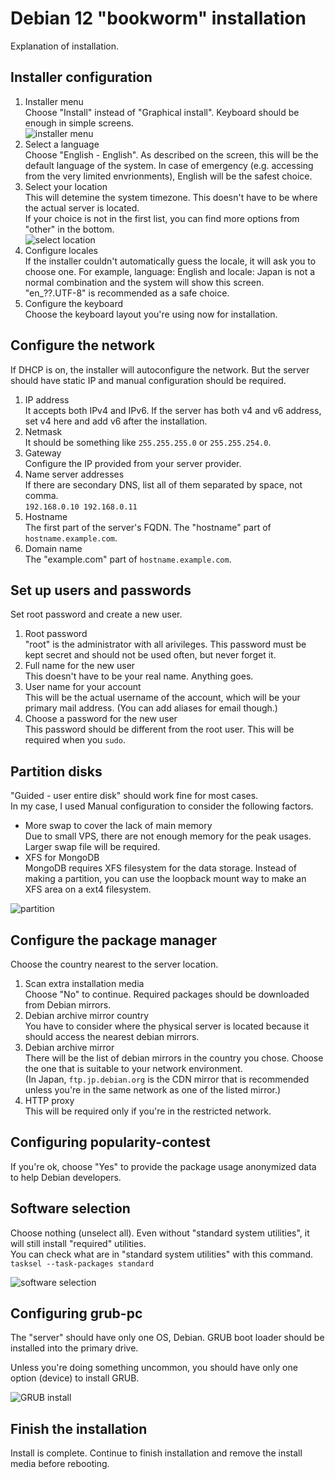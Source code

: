 # Debian 12 "bookworm" installation

Explanation of installation.

## Installer configuration

1. Installer menu  
   Choose "Install" instead of "Graphical install". Keyboard should be enough in simple screens.  
   ![installer menu](/assets/pages/base-system/installer_menu.png)
2. Select a language  
   Choose "English - English". As described on the screen, this will be the default language of the system. In case of emergency (e.g. accessing from the very limited envrionments), English will be the safest choice.
3. Select your location  
   This will detemine the system timezone. This doesn't have to be where the actual server is located.  
   If your choice is not in the first list, you can find more options from "other" in the bottom.  
   ![select location](/assets/pages/base-system/select_location.png)
4. Configure locales  
   If the installer couldn't automatically guess the locale, it will ask you to choose one. For example, language: English and locale: Japan is not a normal combination and the system will show this screen.  
   "en_??.UTF-8" is recommended as a safe choice.
5. Configure the keyboard  
   Choose the keyboard layout you're using now for installation.

## Configure the network

If DHCP is on, the installer will autoconfigure the network. But the server should have static IP and manual configuration should be required.

1. IP address  
   It accepts both IPv4 and IPv6. If the server has both v4 and v6 address, set v4 here and add v6 after the installation.
2. Netmask  
   It should be something like `255.255.255.0` or `255.255.254.0`.
3. Gateway  
   Configure the IP provided from your server provider.
4. Name server addresses  
   If there are secondary DNS, list all of them separated by space, not comma.  
   `192.168.0.10 192.168.0.11`
5. Hostname  
   The first part of the server's FQDN. The "hostname" part of `hostname.example.com`.
6. Domain name  
   The "example.com" part of `hostname.example.com`.

## Set up users and passwords

Set root password and create a new user.

1. Root password  
   "root" is the administrator with all arivileges. This password must be kept secret and should not be used often, but never forget it.
2. Full name for the new user  
   This doesn't have to be your real name. Anything goes.
3. User name for your account  
   This will be the actual username of the account, which will be your primary mail address. (You can add aliases for email though.)
4. Choose a password for the new user  
   This password should be different from the root user. This will be required when you `sudo`.

## Partition disks

"Guided - user entire disk" should work fine for most cases.  
In my case, I used Manual configuration to consider the following factors.

- More swap to cover the lack of main memory  
  Due to small VPS, there are not enough memory for the peak usages. Larger swap file will be required.
- XFS for MongoDB  
  MongoDB requires XFS filesystem for the data storage. Instead of making a partition, you can use the loopback mount way to make an XFS area on a ext4 filesystem.

![partition](/assets/pages/base-system/partition.png)

## Configure the package manager

Choose the country nearest to the server location.

1. Scan extra installation media  
   Choose "No" to continue. Required packages should be downloaded from Debian mirrors.
2. Debian archive mirror country  
   You have to consider where the physical server is located because it should access the nearest debian mirrors.
3. Debian archive mirror  
   There will be the list of debian mirrors in the country you chose. Choose the one that is suitable to your network environment.  
   (In Japan, `ftp.jp.debian.org` is the CDN mirror that is recommended unless you're in the same network as one of the listed mirror.)
4. HTTP proxy  
   This will be required only if you're in the restricted network.

## Configuring popularity-contest

If you're ok, choose "Yes" to provide the package usage anonymized data to help Debian developers.

## Software selection

Choose nothing (unselect all). Even without "standard system utilities", it will still install "required" utilities.  
You can check what are in "standard system utilities" with this command.  
`tasksel --task-packages standard`

![software selection](/assets/pages/base-system/software_selection.png)

## Configuring grub-pc

The "server" should have only one OS, Debian. GRUB boot loader should be installed into the primary drive.

Unless you're doing something uncommon, you should have only one option (device) to install GRUB.

![GRUB install](/assets/pages/base-system/grub_install.png)

## Finish the installation

Install is complete. Continue to finish installation and remove the install media before rebooting.
